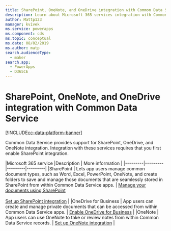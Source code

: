```yaml
---
title: SharePoint, OneNote, and OneDrive integration with Common Data Service | Microsoft Docs
description: Learn about Microsoft 365 services integration with Common Data Service.
author: Mattp123
manager: kvivek
ms.service: powerapps
ms.component: cds
ms.topic: conceptual
ms.date: 08/02/2019
ms.author: matp
search.audienceType: 
  - maker
search.app: 
  - PowerApps
  - D365CE
---
```


# SharePoint, OneNote, and OneDrive integration with Common Data Service

[!INCLUDE[cc-data-platform-banner](../../includes/cc-data-platform-banner.md)]

Common Data Service provides support for SharePoint, OneDrive, and OneNote integration. Integration with these services requires that you first enable SharePoint integration.   


|Microsoft 365 service  |Description  | More information  |
|---------|---------|---------|---------|
|SharePoint     |  Lets app users manage common document types, such as Word, Excel, PowerPoint, OneNote, and create folders to save and manage those documents that are seamlessly stored in SharePoint from within Common Data Service apps.     |  [Manage your documents using SharePoint](/dynamics365/customer-engagement/admin/manage-documents-using-sharepoint) <br /> <br /> [Set up SharePoint integration](/dynamics365/customer-engagement/admin/set-up-sharepoint-integration)     |
|OneDrive for Business     |  App users can create and manage private documents that can be accessed from within Common Data Service apps.      |  [Enable OneDrive for Business](/dynamics365/customer-engagement/admin/enable-onedrive-for-business)     |
|OneNote     | App users can use OneNote to take or review notes from within Common Data Service records.      |   [Set up OneNote integration](/dynamics365/customer-engagement/admin/set-up-onenote-integration-in-dynamics-365)   | 
